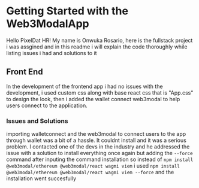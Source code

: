 # Getting Started with the Web3ModalApp

Hello PixelDat HR! My name is Onwuka Rosario, here is the fullstack project i was assgined and in this readme i will explain the code thoroughly while listing issues i had and solutions to it

## Front End
In the development of the frontend app i had no issues with the development, i used custom css along with base react css that is "App.css" to design the look, then i added the wallet connect web3modal to help users connect to the application.

### Issues and Solutions
importing walletconnect and the web3modal to connect users to the app through wallet was a bit of a hassle. It couldnt install and it was a serious problem. I contacted one of the devs in the industry and he addressed the issue with a solution to install everything once again but adding the `--force` command after inputing the command installation so instead of `npm install @web3modal/ethereum @web3modal/react wagmi viem` i used `npm install @web3modal/ethereum @web3modal/react wagmi viem --force` and the installation went succesfully

